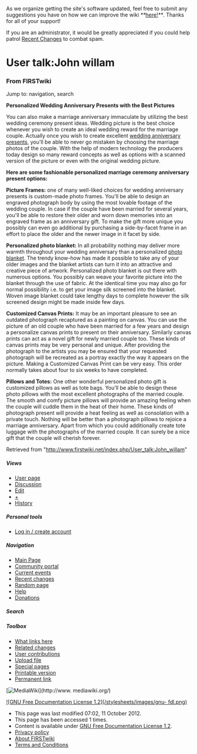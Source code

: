 As we organize getting the site's software updated, feel free to submit any
suggestions you have on how we can improve the wiki
_**_[here!](/index.php/User:Hallry/Suggestions "User:Hallry/Suggestions"
)_**_. Thanks for all of your support!

If you are an administrator, it would be greatly appreciated if you could help
patrol [Recent Changes](/index.php/Special:Recentchanges
"Special:Recentchanges" ) to combat spam.

# User talk:John willam

### From FIRSTwiki

Jump to: navigation, search

**Personalized Wedding Anniversary Presents with the Best Pictures**

  

You can also make a marriage anniversary immaculate by utilizing the best
wedding ceremony present ideas. Wedding picture is the best choice whenever
you wish to create an ideal wedding reward for the marriage couple. Actually
once you wish to create excellent [wedding anniversary
presents](http://www.thememoriesplace.com/ "http://www.thememoriesplace.com/"
), you'll be able to never go mistaken by choosing the marriage photos of the
couple. With the help of modern technology the producers today design so many
reward concepts as well as options with a scanned version of the picture or
even with the original wedding picture.

**Here are some fashionable personalized marriage ceremony anniversary present options:**

**Picture Frames:** one of many well-liked choices for wedding anniversary presents is custom-made photo frames. You'll be able to design an engraved photograph body by using the most lovable footage of the wedding couple. In case if the couple have been married for several years, you'll be able to restore their older and worn down memories into an engraved frame as an anniversary gift. To make the gift more unique you possibly can even go additional by purchasing a side-by-facet frame in an effort to place the older and the newer image in it facet by side. 

**Personalized photo blanket:** In all probability nothing may deliver more warmth throughout your wedding anniversary than a personalized [photo blanket](http://www.dc495.com/wiki/index.php?title=User_talk:John_willam "http://www.dc495.com/wiki/index.php?title=User_talk:John_willam" ). The trendy know-how has made it possible to take any of your older images and the blanket artists can turn it into an attractive and creative piece of artwork. Personalized photo blanket is out there with numerous options. You possibly can weave your favorite picture into the blanket through the use of fabric. At the identical time you may also go for normal possibility i.e. to get your image silk screened into the blanket. Woven image blanket could take lengthy days to complete however the silk screened design might be made inside few days. 

**Customized Canvas Prints:** It may be an important pleasure to see an outdated photograph recaptured as a painting on canvas. You can use the picture of an old couple who have been married for a few years and design a personalize canvas prints to present on their anniversary. Similarly canvas prints can act as a novel gift for newly married couple too. These kinds of canvas prints may be very personal and unique. After providing the photograph to the artists you may be ensured that your requested photograph will be recreated as a portray exactly the way it appears on the picture. Making a Customized Canvas Print can be very easy. This order normally takes about four to six weeks to have completed. 

**Pillows and Totes:** One other wonderful personalized photo gift is customized pillows as well as tote bags. You'll be able to design these photo pillows with the most excellent photographs of the married couple. The smooth and comfy picture pillows will provide an amazing feeling when the couple will cuddle them in the heat of their home. These kinds of photograph present will provide a heat feeling as well as consolation with a private touch. Nothing will be better than a photograph pillows to rejoice a marriage anniversary. Apart from which you could additionally create tote luggage with the photographs of the married couple. It can surely be a nice gift that the couple will cherish forever. 

Retrieved from "<http://www.firstwiki.net/index.php/User_talk:John_willam>"

##### Views

  * [User page](/index.php?title=User:John_willam&action=edit)
  * [Discussion](/index.php/User_talk:John_willam)
  * [Edit](/index.php?title=User_talk:John_willam&action=edit)
  * [+](/index.php?title=User_talk:John_willam&action=edit&section=new)
  * [History](/index.php?title=User_talk:John_willam&action=history)

##### Personal tools

  * [Log in / create account](/index.php?title=Special:Userlogin&returnto=User_talk:John_willam)

[](/index.php/Main_Page "Main Page" )

##### Navigation

  * [Main Page](/index.php/Main_Page)
  * [Community portal](/index.php/FIRSTwiki:Community_portal)
  * [Current events](/index.php/Current_events)
  * [Recent changes](/index.php/Special:Recentchanges)
  * [Random page](/index.php/Special:Random)
  * [Help](/index.php/FIRSTwiki:Help)
  * [Donations](/index.php/FIRSTwiki:Site_support)

##### Search



##### Toolbox

  * [What links here](/index.php/Special:Whatlinkshere/User_talk:John_willam)
  * [Related changes](/index.php/Special:Recentchangeslinked/User_talk:John_willam)
  * [User contributions](/index.php/Special:Contributions/John_willam)
  * [Upload file](/index.php/Special:Upload)
  * [Special pages](/index.php/Special:Specialpages)
  * [Printable version](/index.php?title=User_talk:John_willam&printable=yes)
  * [Permanent link](/index.php?title=User_talk:John_willam&oldid=1008910)

[![MediaWiki](/skins/common/images/poweredby_mediawiki_88x31.png)](http://www.
mediawiki.org/)

[![GNU Free Documentation License 1.2](/stylesheets/images/gnu-
fdl.png)](http://www.gnu.org/copyleft/fdl.html)

  * This page was last modified 07:02, 11 October 2012.
  * This page has been accessed 1 times.
  * Content is available under [GNU Free Documentation License 1.2](http://www.gnu.org/copyleft/fdl.html "http://www.gnu.org/copyleft/fdl.html" ).
  * [Privacy policy](/index.php/FIRSTwiki:Privacy_policy "FIRSTwiki:Privacy policy" )
  * [About FIRSTwiki](/index.php/FIRSTwiki:About "FIRSTwiki:About" )
  * [Terms and Conditions](/index.php/FIRSTwiki:Terms_and_conditions "FIRSTwiki:Terms and conditions" )


